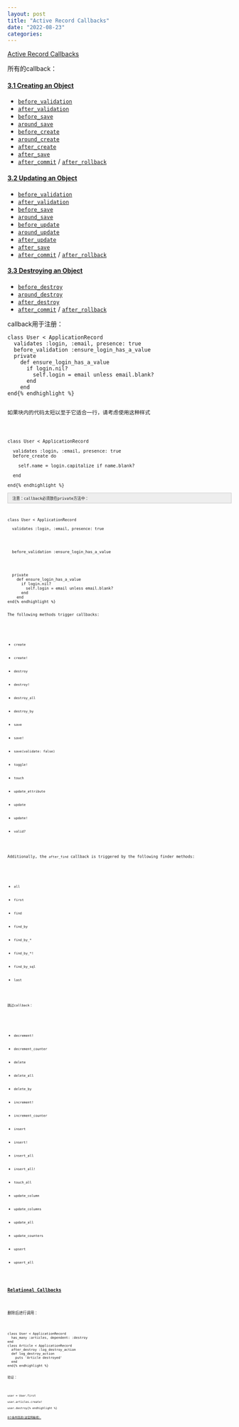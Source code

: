 ```yaml
---
layout: post
title: "Active Record Callbacks"
date: "2022-08-23"
categories: 
---
```

<p><a href="https://guides.rubyonrails.org/active_record_callbacks.html">Active Record Callbacks</a></p>

<p>所有的callback：</p>

<h4 id="creating-an-object"><a class="anchorlink" href="https://guides.rubyonrails.org/active_record_callbacks.html#creating-an-object">3.1 Creating an Object</a></h4>

<ul>
	<li><a href="https://api.rubyonrails.org/v7.0.3.1/classes/ActiveModel/Validations/Callbacks/ClassMethods.html#method-i-before_validation"><code>before_validation</code></a></li>
	<li><a href="https://api.rubyonrails.org/v7.0.3.1/classes/ActiveModel/Validations/Callbacks/ClassMethods.html#method-i-after_validation"><code>after_validation</code></a></li>
	<li><a href="https://api.rubyonrails.org/v7.0.3.1/classes/ActiveRecord/Callbacks/ClassMethods.html#method-i-before_save"><code>before_save</code></a></li>
	<li><a href="https://api.rubyonrails.org/v7.0.3.1/classes/ActiveRecord/Callbacks/ClassMethods.html#method-i-around_save"><code>around_save</code></a></li>
	<li><a href="https://api.rubyonrails.org/v7.0.3.1/classes/ActiveRecord/Callbacks/ClassMethods.html#method-i-before_create"><code>before_create</code></a></li>
	<li><a href="https://api.rubyonrails.org/v7.0.3.1/classes/ActiveRecord/Callbacks/ClassMethods.html#method-i-around_create"><code>around_create</code></a></li>
	<li><a href="https://api.rubyonrails.org/v7.0.3.1/classes/ActiveRecord/Callbacks/ClassMethods.html#method-i-after_create"><code>after_create</code></a></li>
	<li><a href="https://api.rubyonrails.org/v7.0.3.1/classes/ActiveRecord/Callbacks/ClassMethods.html#method-i-after_save"><code>after_save</code></a></li>
	<li><a href="https://api.rubyonrails.org/v7.0.3.1/classes/ActiveRecord/Transactions/ClassMethods.html#method-i-after_commit"><code>after_commit</code></a> / <a href="https://api.rubyonrails.org/v7.0.3.1/classes/ActiveRecord/Transactions/ClassMethods.html#method-i-after_rollback"><code>after_rollback</code></a></li>
</ul>

<h4 id="updating-an-object"><a class="anchorlink" href="https://guides.rubyonrails.org/active_record_callbacks.html#updating-an-object">3.2 Updating an Object</a></h4>

<ul>
	<li><a href="https://api.rubyonrails.org/v7.0.3.1/classes/ActiveModel/Validations/Callbacks/ClassMethods.html#method-i-before_validation"><code>before_validation</code></a></li>
	<li><a href="https://api.rubyonrails.org/v7.0.3.1/classes/ActiveModel/Validations/Callbacks/ClassMethods.html#method-i-after_validation"><code>after_validation</code></a></li>
	<li><a href="https://api.rubyonrails.org/v7.0.3.1/classes/ActiveRecord/Callbacks/ClassMethods.html#method-i-before_save"><code>before_save</code></a></li>
	<li><a href="https://api.rubyonrails.org/v7.0.3.1/classes/ActiveRecord/Callbacks/ClassMethods.html#method-i-around_save"><code>around_save</code></a></li>
	<li><a href="https://api.rubyonrails.org/v7.0.3.1/classes/ActiveRecord/Callbacks/ClassMethods.html#method-i-before_update"><code>before_update</code></a></li>
	<li><a href="https://api.rubyonrails.org/v7.0.3.1/classes/ActiveRecord/Callbacks/ClassMethods.html#method-i-around_update"><code>around_update</code></a></li>
	<li><a href="https://api.rubyonrails.org/v7.0.3.1/classes/ActiveRecord/Callbacks/ClassMethods.html#method-i-after_update"><code>after_update</code></a></li>
	<li><a href="https://api.rubyonrails.org/v7.0.3.1/classes/ActiveRecord/Callbacks/ClassMethods.html#method-i-after_save"><code>after_save</code></a></li>
	<li><a href="https://api.rubyonrails.org/v7.0.3.1/classes/ActiveRecord/Transactions/ClassMethods.html#method-i-after_commit"><code>after_commit</code></a> / <a href="https://api.rubyonrails.org/v7.0.3.1/classes/ActiveRecord/Transactions/ClassMethods.html#method-i-after_rollback"><code>after_rollback</code></a></li>
</ul>

<h4 id="destroying-an-object"><a class="anchorlink" href="https://guides.rubyonrails.org/active_record_callbacks.html#destroying-an-object">3.3 Destroying an Object</a></h4>

<ul>
	<li><a href="https://api.rubyonrails.org/v7.0.3.1/classes/ActiveRecord/Callbacks/ClassMethods.html#method-i-before_destroy"><code>before_destroy</code></a></li>
	<li><a href="https://api.rubyonrails.org/v7.0.3.1/classes/ActiveRecord/Callbacks/ClassMethods.html#method-i-around_destroy"><code>around_destroy</code></a></li>
	<li><a href="https://api.rubyonrails.org/v7.0.3.1/classes/ActiveRecord/Callbacks/ClassMethods.html#method-i-after_destroy"><code>after_destroy</code></a></li>
	<li><a href="https://api.rubyonrails.org/v7.0.3.1/classes/ActiveRecord/Transactions/ClassMethods.html#method-i-after_commit"><code>after_commit</code></a> / <a href="https://api.rubyonrails.org/v7.0.3.1/classes/ActiveRecord/Transactions/ClassMethods.html#method-i-after_rollback"><code>after_rollback</code></a></li>
</ul>

<p>callback用于注册：</p>

<pre>
<code>class User &lt; ApplicationRecord
&nbsp; validates :login, :email, presence: true
&nbsp; before_validation :ensure_login_has_a_value
&nbsp; private
&nbsp;&nbsp;&nbsp; def ensure_login_has_a_value
&nbsp;&nbsp;&nbsp;&nbsp;&nbsp; if login.nil?
&nbsp;&nbsp;&nbsp;&nbsp;&nbsp;&nbsp;&nbsp; self.login = email unless email.blank?
&nbsp;&nbsp;&nbsp;&nbsp;&nbsp; end
&nbsp;&nbsp;&nbsp; end
end{% endhighlight %}

<p>如果块内的代码太短以至于它适合一行，请考虑使用这种样式</p>

<pre>
<code>class User &lt; ApplicationRecord

&nbsp; validates :login, :email, presence: true
&nbsp; before_create do

&nbsp;&nbsp;&nbsp; self.name = login.capitalize if name.blank?

&nbsp; end

end{% endhighlight %}

<div style="background:#eeeeee;border:1px solid #cccccc;padding:5px 10px;"><code>注意：callback必须放在private方法中：</code></div>

<p><code>class User &lt; ApplicationRecord<br />
&nbsp; validates :login, :email, presence: true</code></p>

<p><code>&nbsp; before_validation :ensure_login_has_a_value</code></p>

<pre>
<code>&nbsp; private
&nbsp;&nbsp;&nbsp; def ensure_login_has_a_value
&nbsp;&nbsp;&nbsp;&nbsp;&nbsp; if login.nil?
&nbsp;&nbsp;&nbsp;&nbsp;&nbsp;&nbsp;&nbsp; self.login = email unless email.blank?
&nbsp;&nbsp;&nbsp;&nbsp;&nbsp; end
&nbsp;&nbsp;&nbsp; end
end{% endhighlight %}

<p>The following methods trigger callbacks:</p>

<ul>
	<li><code>create</code></li>
	<li><code>create!</code></li>
	<li><code>destroy</code></li>
	<li><code>destroy!</code></li>
	<li><code>destroy_all</code></li>
	<li><code>destroy_by</code></li>
	<li><code>save</code></li>
	<li><code>save!</code></li>
	<li><code>save(validate: false)</code></li>
	<li><code>toggle!</code></li>
	<li><code>touch</code></li>
	<li><code>update_attribute</code></li>
	<li><code>update</code></li>
	<li><code>update!</code></li>
	<li><code>valid?</code></li>
</ul>

<p>Additionally, the <code>after_find</code> callback is triggered by the following finder methods:</p>

<ul>
	<li><code>all</code></li>
	<li><code>first</code></li>
	<li><code>find</code></li>
	<li><code>find_by</code></li>
	<li><code>find_by_*</code></li>
	<li><code>find_by_*!</code></li>
	<li><code>find_by_sql</code></li>
	<li><code>last</code></li>
</ul>

<p><code>跳过callback：</code></p>

<ul>
	<li><code>decrement!</code></li>
	<li><code>decrement_counter</code></li>
	<li><code>delete</code></li>
	<li><code>delete_all</code></li>
	<li><code>delete_by</code></li>
	<li><code>increment!</code></li>
	<li><code>increment_counter</code></li>
	<li><code>insert</code></li>
	<li><code>insert!</code></li>
	<li><code>insert_all</code></li>
	<li><code>insert_all!</code></li>
	<li><code>touch_all</code></li>
	<li><code>update_column</code></li>
	<li><code>update_columns</code></li>
	<li><code>update_all</code></li>
	<li><code>update_counters</code></li>
	<li><code>upsert</code></li>
	<li><code>upsert_all</code></li>
</ul>

<h3 id="relational-callbacks"><a class="anchorlink" href="https://guides.rubyonrails.org/active_record_callbacks.html#relational-callbacks">Relational Callbacks</a></h3>

<p>删除后进行调用：</p>

<pre>
<code>class User &lt; ApplicationRecord
&nbsp; has_many :articles, dependent: :destroy
end
class Article &lt; ApplicationRecord
&nbsp; after_destroy :log_destroy_action
&nbsp; def log_destroy_action
&nbsp;&nbsp;&nbsp; puts &#39;Article destroyed&#39;
&nbsp; end
end{% endhighlight %}

<p>验证：</p>

<pre>
<code>user = User.first

user.articles.create!

user.destroy{% endhighlight %}

<p><a href="https://guides.rubyonrails.org/active_record_callbacks.html#conditional-callbacks">8个条件回调(进官网看吧）</a></p>

